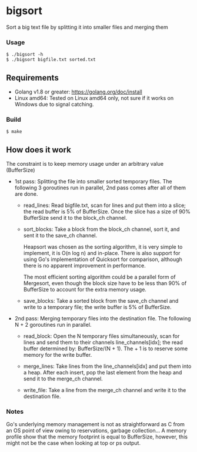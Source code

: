 # bigsort
Sort a big text file by splitting it into smaller files and merging them

### Usage
```
$ ./bigsort -h
$ ./bigsort bigfile.txt sorted.txt
```

## Requirements
- Golang v1.8 or greater: https://golang.org/doc/install
- Linux amd64: Tested on Linux amd64 only, not sure if it works on Windows due to signal catching.

### Build
`$ make`

## How does it work
The constraint is to keep memory usage under an arbitrary value (BufferSize)

- 1st pass: Splitting the file into smaller sorted temporary files. The following 3 goroutines run in parallel, 2nd pass comes after all of them are done.

  - read_lines: Read bigfile.txt, scan for lines and put them into a slice; the read buffer is 5% of BufferSize. Once the slice has a size of 90% BufferSize send it to the block_ch channel.

  - sort_blocks: Take a block from the block_ch channel, sort it, and sent it to the save_ch channel.
	
	  Heapsort was chosen as the sorting algorithm, it is very simple to implement, it is O(n log n) and in-place. There is also support for using Go's implementation of Quicksort for comparison, although there is no apparent improvement in performance.

	  The most efficient sorting algorithm could be a parallel form of Mergesort, even though the block size have to be less than 90% of BufferSize to account for the extra memory usage.

  - save_blocks: Take a sorted block from the save_ch channel and write to a temporary file; the write buffer is 5% of BufferSize.

- 2nd pass: Merging temporary files into the destination file. The following N + 2 goroutines run in parallel.

  - read_block: Open the N temporary files simultaneously, scan for lines and send them to their channels line_channels[idx]; the read buffer determined by:
    BufferSize/(N + 1). The + 1 is to reserve some memory for the write buffer.

  - merge_lines: Take lines from the line_channels[idx] and put them into a heap. After each insert, pop the last element from the heap and send it to the merge_ch channel.

  - write_file: Take a line from the merge_ch channel and write it to the destination file.


### Notes
Go's underlying memory management is not as straightforward as C from an OS point of view owing to reservations, garbage collection... A memory profile show that  the memory footprint is equal to BufferSize, however, this might not be the case when looking at top or ps output.
